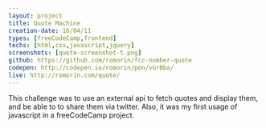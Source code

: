 ```yaml
---
layout: project
title: Quote Machine
creation-date: 16/04/11
types: [freeCodeCamp,frontend]
techs: [html,css,javascript,jquery]
screenshots: [quote-screenshot-t.png]
github: https://github.com/romorin/fcc-number-quote
codepen: http://codepen.io/romorin/pen/vGrBba/
live: http://romorin.com/quote/
---
```


This challenge was to use an external api to fetch quotes and display them, and be able to to share them via twitter.
Also, it was my first usage of javascript in a freeCodeCamp project.

